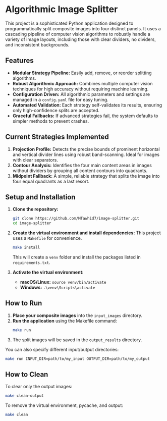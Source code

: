 # Algorithmic Image Splitter

This project is a sophisticated Python application designed to programmatically split composite images into four distinct panels. It uses a cascading pipeline of computer vision algorithms to robustly handle a variety of image layouts, including those with clear dividers, no dividers, and inconsistent backgrounds.

## Features

- **Modular Strategy Pipeline:** Easily add, remove, or reorder splitting algorithms.
- **Robust Algorithmic Approach:** Combines multiple computer vision techniques for high accuracy without requiring machine learning.
- **Configuration Driven:** All algorithmic parameters and settings are managed in a `config.yaml` file for easy tuning.
- **Automated Validation:** Each strategy self-validates its results, ensuring only high-confidence splits are accepted.
- **Graceful Fallbacks:** If advanced strategies fail, the system defaults to simpler methods to prevent crashes.

## Current Strategies Implemented

1.  **Projection Profile:** Detects the precise bounds of prominent horizontal and vertical divider lines using robust band-scanning. Ideal for images with clear separators.
2.  **Contour Analysis:** Identifies the four main content areas in images without dividers by grouping all content contours into quadrants.
3.  **Midpoint Fallback:** A simple, reliable strategy that splits the image into four equal quadrants as a last resort.

## Setup and Installation

1.  **Clone the repository:**
    ```bash
    git clone https://github.com/MTawhid7/image-splitter.git
    cd image-splitter
    ```

2.  **Create the virtual environment and install dependencies:**
    This project uses a `Makefile` for convenience.
    ```bash
    make install
    ```
    This will create a `venv` folder and install the packages listed in `requirements.txt`.

3.  **Activate the virtual environment:**
    -   **macOS/Linux:** `source venv/bin/activate`
    -   **Windows:** `.\venv\Scripts\activate`

## How to Run

1.  **Place your composite images** into the `input_images` directory.
2.  **Run the application** using the Makefile command:
    ```bash
    make run
    ```
3.  The split images will be saved in the `output_results` directory.

You can also specify different input/output directories:
```bash
make run INPUT_DIR=path/to/my_input OUTPUT_DIR=path/to/my_output
```

## How to Clean
To clear only the output images:
```bash
make clean-output
```
To remove the virtual environment, pycache, and output:
```bash
make clean
```